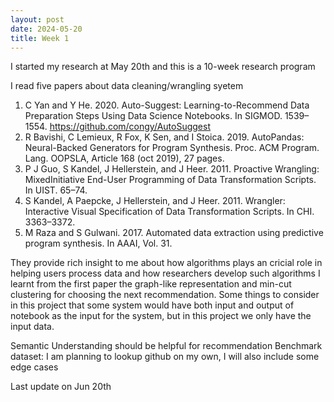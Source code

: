 ```yaml
---
layout: post
date: 2024-05-20
title: Week 1
---
```


I started my research at May 20th and this is a 10-week research program

I read five papers about data cleaning/wrangling syetem

1. C Yan and Y He. 2020. Auto-Suggest: Learning-to-Recommend Data Preparation Steps Using Data Science Notebooks. In SIGMOD. 1539–1554. https://github.com/congy/AutoSuggest
2. R Bavishi, C Lemieux, R Fox, K Sen, and I Stoica. 2019. AutoPandas: Neural-Backed Generators for Program Synthesis. Proc. ACM Program. Lang. OOPSLA, Article 168 (oct 2019), 27 pages.
3. P J Guo, S Kandel, J Hellerstein, and J Heer. 2011. Proactive Wrangling: MixedInitiative End-User Programming of Data Transformation Scripts. In UIST. 65–74.
4. S Kandel, A Paepcke, J Hellerstein, and J Heer. 2011. Wrangler: Interactive Visual Specification of Data Transformation Scripts. In CHI. 3363–3372.
5. M Raza and S Gulwani. 2017. Automated data extraction using predictive program synthesis. In AAAI, Vol. 31.

They provide rich insight to me about how algorithms plays an cricial role in helping users process data and how researchers develop such algorithms
I learnt from the first paper the graph-like representation and min-cut clustering for choosing the next recommendation.
Some things to consider in this project that some system would have both input and output of notebook as the input for the system, but in this project we only have the input data.

Semantic Understanding should be helpful for recommendation
Benchmark dataset: I am planning to lookup github on my own, I will also include some edge cases

Last update on Jun 20th